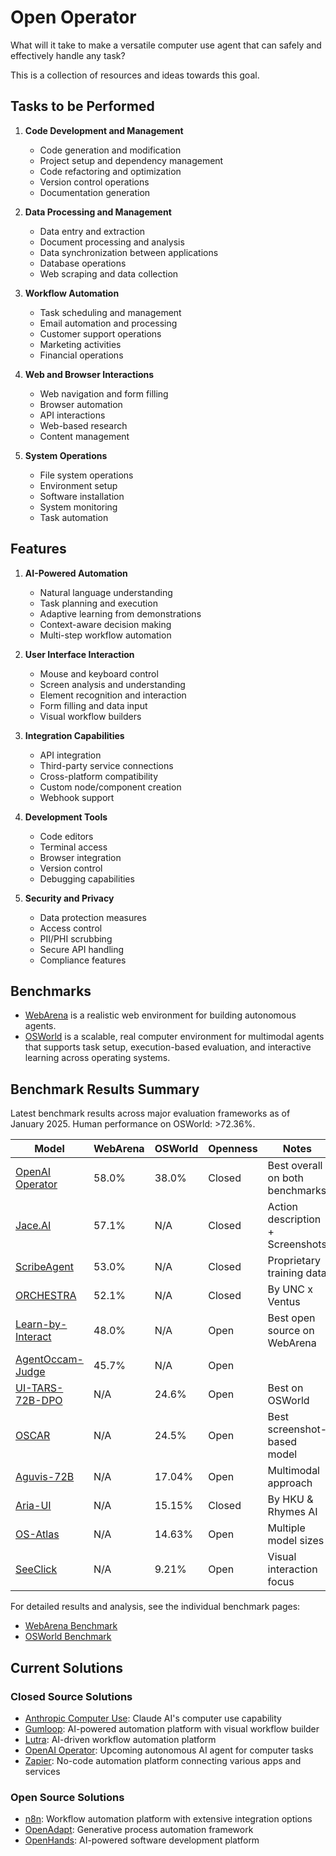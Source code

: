 # Open Operator

What will it take to make a versatile computer use agent that can safely and effectively handle any task?

This is a collection of resources and ideas towards this goal.

## Tasks to be Performed

1. **Code Development and Management**
   - Code generation and modification
   - Project setup and dependency management
   - Code refactoring and optimization
   - Version control operations
   - Documentation generation

2. **Data Processing and Management**
   - Data entry and extraction
   - Document processing and analysis
   - Data synchronization between applications
   - Database operations
   - Web scraping and data collection

3. **Workflow Automation**
   - Task scheduling and management
   - Email automation and processing
   - Customer support operations
   - Marketing activities
   - Financial operations

4. **Web and Browser Interactions**
   - Web navigation and form filling
   - Browser automation
   - API interactions
   - Web-based research
   - Content management

5. **System Operations**
   - File system operations
   - Environment setup
   - Software installation
   - System monitoring
   - Task automation

## Features

1. **AI-Powered Automation**
   - Natural language understanding
   - Task planning and execution
   - Adaptive learning from demonstrations
   - Context-aware decision making
   - Multi-step workflow automation

2. **User Interface Interaction**
   - Mouse and keyboard control
   - Screen analysis and understanding
   - Element recognition and interaction
   - Form filling and data input
   - Visual workflow builders

3. **Integration Capabilities**
   - API integration
   - Third-party service connections
   - Cross-platform compatibility
   - Custom node/component creation
   - Webhook support

4. **Development Tools**
   - Code editors
   - Terminal access
   - Browser integration
   - Version control
   - Debugging capabilities

5. **Security and Privacy**
   - Data protection measures
   - Access control
   - PII/PHI scrubbing
   - Secure API handling
   - Compliance features

## Benchmarks

- [WebArena](benchmarks/webarena.md) is a realistic web environment for building autonomous agents.
- [OSWorld](benchmarks/osworld.md) is a scalable, real computer environment for multimodal agents that supports task setup, execution-based evaluation, and interactive learning across operating systems.

## Benchmark Results Summary

Latest benchmark results across major evaluation frameworks as of January 2025. Human performance on OSWorld: >72.36%.

| Model | WebArena | OSWorld | Openness | Notes |
|-------|----------|---------|----------|--------|
| [OpenAI Operator](closed/openai-operator.md) | 58.0% | 38.0% | Closed | Best overall on both benchmarks |
| [Jace.AI](closed/jace-ai.md) | 57.1% | N/A | Closed | Action description + Screenshots |
| [ScribeAgent](closed/scribeagent.md) | 53.0% | N/A | Closed | Proprietary training data |
| [ORCHESTRA](closed/orchestra.md) | 52.1% | N/A | Closed | By UNC x Ventus |
| [Learn-by-Interact](open/learn-by-interact.md) | 48.0% | N/A | Open | Best open source on WebArena |
| [AgentOccam-Judge](open/agentoccam-judge.md) | 45.7% | N/A | Open | |
| [UI-TARS-72B-DPO](open/ui-tars.md) | N/A | 24.6% | Open | Best on OSWorld |
| [OSCAR](open/oscar.md) | N/A | 24.5% | Open | Best screenshot-based model |
| [Aguvis-72B](open/aguvis.md) | N/A | 17.04% | Open | Multimodal approach |
| [Aria-UI](closed/aria-ui.md) | N/A | 15.15% | Closed | By HKU & Rhymes AI |
| [OS-Atlas](open/os-atlas.md) | N/A | 14.63% | Open | Multiple model sizes |
| [SeeClick](open/seeclick.md) | N/A | 9.21% | Open | Visual interaction focus |

For detailed results and analysis, see the individual benchmark pages:
- [WebArena Benchmark](benchmarks/webarena.md)
- [OSWorld Benchmark](benchmarks/osworld.md)

## Current Solutions

### Closed Source Solutions
* [Anthropic Computer Use](closed/anthropic-computer-use.md): Claude AI's computer use capability
* [Gumloop](closed/gumloop.md): AI-powered automation platform with visual workflow builder
* [Lutra](closed/lutra.md): AI-driven workflow automation platform
* [OpenAI Operator](closed/openai-operator.md): Upcoming autonomous AI agent for computer tasks
* [Zapier](closed/zapier.md): No-code automation platform connecting various apps and services

### Open Source Solutions
* [n8n](open/n8n.md): Workflow automation platform with extensive integration options
* [OpenAdapt](open/openadapt.md): Generative process automation framework
* [OpenHands](open/openhands.md): AI-powered software development platform


